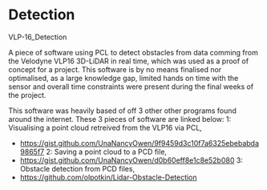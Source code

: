 # Detection
VLP-16_Detection

A piece of software using PCL to detect obstacles from data comming from the Velodyne VLP16 3D-LiDAR in real time, which was used as a proof of concept for a project. 
This software is by no means finalised nor optimalised, as a large knowledge gap, limited hands on time with the sensor and overall time constraints were present during the final weeks of the project.

This software was heavily based of off 3 other other programs found around the internet. These 3 pieces of software are linked below:
1: Visualising a point cloud retreived from the VLP16 via PCL,
- https://gist.github.com/UnaNancyOwen/9f9459d3c10f7a6325ebebabda9865f7
2: Saving a point cloud to a PCD file,
- https://gist.github.com/UnaNancyOwen/d0b60eff8e1c8e52b080
3: Obstacle detection from PCD files,
- https://github.com/olpotkin/Lidar-Obstacle-Detection
